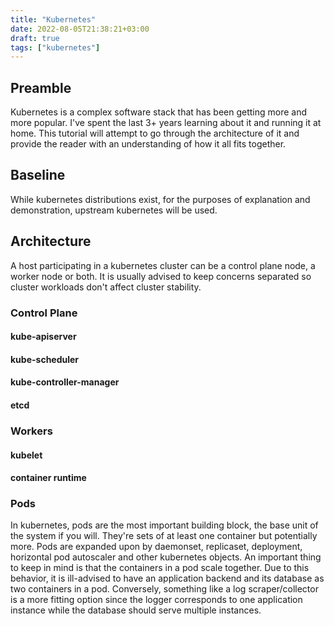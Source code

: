 ```yaml
---
title: "Kubernetes"
date: 2022-08-05T21:38:21+03:00
draft: true
tags: ["kubernetes"]
---
```


## Preamble
Kubernetes is a complex software stack that has been getting more and more popular.
I've spent the last 3+ years learning about it and running it at home.
This tutorial will attempt to go through the architecture of it and provide the reader with an understanding of how it all fits together.

## Baseline
While kubernetes distributions exist, for the purposes of explanation and demonstration, upstream kubernetes will be used.

## Architecture 
A host participating in a kubernetes cluster can be a control plane node, a worker node or both.
It is usually advised to keep concerns separated so cluster workloads don't affect cluster stability.

### Control Plane

#### kube-apiserver
#### kube-scheduler
#### kube-controller-manager
#### etcd

### Workers

#### kubelet
#### container runtime

### Pods
In kubernetes, pods are the most important building block, the base unit of the system if you will.
They're sets of at least one container but potentially more.
Pods are expanded upon by daemonset, replicaset, deployment, horizontal pod autoscaler and other kubernetes objects.
An important thing to keep in mind is that the containers in a pod scale together.
Due to this behavior, it is ill-advised to have an application backend and its database as two containers in a pod.
Conversely, something like a log scraper/collector is a more fitting option since the logger corresponds to one application instance while the database should serve multiple instances.
